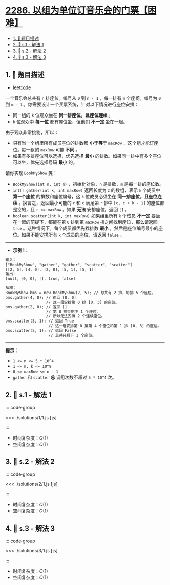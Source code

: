 # [2286. 以组为单位订音乐会的门票【困难】](https://github.com/tnotesjs/TNotes.leetcode/tree/main/notes/2286.%20%E4%BB%A5%E7%BB%84%E4%B8%BA%E5%8D%95%E4%BD%8D%E8%AE%A2%E9%9F%B3%E4%B9%90%E4%BC%9A%E7%9A%84%E9%97%A8%E7%A5%A8%E3%80%90%E5%9B%B0%E9%9A%BE%E3%80%91)

<!-- region:toc -->

- [1. 📝 题目描述](#1--题目描述)
- [2. 🎯 s.1 - 解法 1](#2--s1---解法-1)
- [3. 🎯 s.2 - 解法 2](#3--s2---解法-2)
- [4. 🎯 s.3 - 解法 3](#4--s3---解法-3)

<!-- endregion:toc -->

## 1. 📝 题目描述

- [leetcode](https://leetcode.cn/problems/booking-concert-tickets-in-groups/)

一个音乐会总共有 `n` 排座位，编号从 `0` 到 `n - 1` ，每一排有 `m` 个座椅，编号为 `0` 到 `m - 1` 。你需要设计一个买票系统，针对以下情况进行座位安排：

- 同一组的 `k` 位观众坐在 **同一排座位，且座位连续** 。
- `k` 位观众中 **每一位** 都有座位坐，但他们 **不一定** 坐在一起。

由于观众非常挑剔，所以：

- 只有当一个组里所有成员座位的排数都 **小于等于** `maxRow` ，这个组才能订座位。每一组的 `maxRow` 可能 **不同** 。
- 如果有多排座位可以选择，优先选择 **最小** 的排数。如果同一排中有多个座位可以坐，优先选择号码 **最小** 的。

请你实现 `BookMyShow` 类：

- `BookMyShow(int n, int m)` ，初始化对象，`n` 是排数，`m` 是每一排的座位数。
- `int[] gather(int k, int maxRow)` 返回长度为 `2` 的数组，表示 `k` 个成员中 **第一个座位** 的排数和座位编号，这 `k` 位成员必须坐在 **同一排座位，且座位连续** 。换言之，返回最小可能的 `r` 和 `c` 满足第 `r` 排中 `[c, c + k - 1]` 的座位都是空的，且 `r <= maxRow` 。如果 **无法** 安排座位，返回 `[]` 。
- `boolean scatter(int k, int maxRow)` 如果组里所有 `k` 个成员 **不一定** 要坐在一起的前提下，都能在第 `0` 排到第 `maxRow` 排之间找到座位，那么请返回 `true` 。这种情况下，每个成员都优先找排数 **最小** ，然后是座位编号最小的座位。如果不能安排所有 `k` 个成员的座位，请返回 `false` 。

---

- **示例 1：**

```txt
输入：
["BookMyShow", "gather", "gather", "scatter", "scatter"]
[[2, 5], [4, 0], [2, 0], [5, 1], [5, 1]]
输出：
[null, [0, 0], [], true, false]

解释：
BookMyShow bms = new BookMyShow(2, 5); // 总共有 2 排，每排 5 个座位。
bms.gather(4, 0); // 返回 [0, 0]
                  // 这一组安排第 0 排 [0, 3] 的座位。
bms.gather(2, 0); // 返回 []
                  // 第 0 排只剩下 1 个座位。
                  // 所以无法安排 2 个连续座位。
bms.scatter(5, 1); // 返回 True
                   // 这一组安排第 0 排第 4 个座位和第 1 排 [0, 3] 的座位。
bms.scatter(5, 1); // 返回 False
                   // 总共只剩下 1 个座位。
```

---

**提示：**

- `1 <= n <= 5 * 10^4`
- `1 <= m, k <= 10^9`
- `0 <= maxRow <= n - 1`
- `gather` 和 `scatter` **总** 调用次数不超过 `5 * 10^4` 次。

## 2. 🎯 s.1 - 解法 1

::: code-group

<<< ./solutions/1/1.js [js]

:::

- 时间复杂度：$O(1)$
- 空间复杂度：$O(1)$

## 3. 🎯 s.2 - 解法 2

::: code-group

<<< ./solutions/2/1.js [js]

:::

- 时间复杂度：$O(1)$
- 空间复杂度：$O(1)$

## 4. 🎯 s.3 - 解法 3

::: code-group

<<< ./solutions/3/1.js [js]

:::

- 时间复杂度：$O(1)$
- 空间复杂度：$O(1)$
